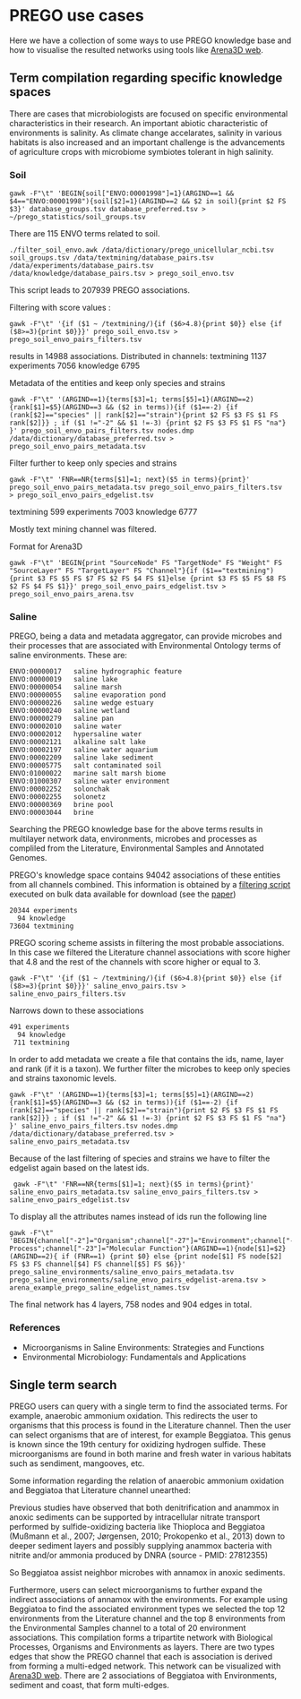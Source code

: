 # PREGO use cases

Here we have a collection of some ways to use PREGO knowledge base and how to
visualise the resulted networks using tools like [Arena3D web](https://bib.fleming.gr:8084/app/arena3d).

## Term compilation regarding specific knowledge spaces

There are cases that microbiologists are focused on specific environmental 
characteristics in their research. An important abiotic characteristic of 
environments is salinity. As climate change accelarates, salinity in various
habitats is also increased and an important challenge is the advancements
of agriculture crops with microbiome symbiotes tolerant in high salinity.

### Soil

```
gawk -F"\t" 'BEGIN{soil["ENVO:00001998"]=1}(ARGIND==1 && $4=="ENVO:00001998"){soil[$2]=1}(ARGIND==2 && $2 in soil){print $2 FS $3}' database_groups.tsv database_preferred.tsv > ~/prego_statistics/soil_groups.tsv 
```

There are 115 ENVO terms related to soil. 

```
./filter_soil_envo.awk /data/dictionary/prego_unicellular_ncbi.tsv soil_groups.tsv /data/textmining/database_pairs.tsv /data/experiments/database_pairs.tsv /data/knowledge/database_pairs.tsv > prego_soil_envo.tsv
```
This script leads to 207939 PREGO associations.

Filtering with score values :

```
gawk -F"\t" '{if ($1 ~ /textmining/){if ($6>4.8){print $0}} else {if ($8>=3){print $0}}}' prego_soil_envo.tsv > prego_soil_envo_pairs_filters.tsv
```

results in 14988 associations. Distributed in channels: 
textmining      1137
experiments     7056
knowledge       6795

Metadata of the entities and keep only species and strains

```
gawk -F"\t" '(ARGIND==1){terms[$3]=1; terms[$5]=1}(ARGIND==2){rank[$1]=$5}(ARGIND==3 && ($2 in terms)){if ($1==-2) {if (rank[$2]=="species" || rank[$2]=="strain"){print $2 FS $3 FS $1 FS rank[$2]}} ; if ($1 !="-2" && $1 !=-3) {print $2 FS $3 FS $1 FS "na"} }' prego_soil_envo_pairs_filters.tsv nodes.dmp /data/dictionary/database_preferred.tsv > prego_soil_envo_pairs_metadata.tsv
```

Filter further to keep only species and strains
```
gawk -F"\t" 'FNR==NR{terms[$1]=1; next}($5 in terms){print}' prego_soil_envo_pairs_metadata.tsv prego_soil_envo_pairs_filters.tsv  > prego_soil_envo_pairs_edgelist.tsv
```

textmining      599
experiments     7003
knowledge       6777

Mostly text mining channel was filtered.

Format for Arena3D

```
gawk -F"\t" 'BEGIN{print "SourceNode" FS "TargetNode" FS "Weight" FS "SourceLayer" FS "TargetLayer" FS "Channel"}{if ($1=="textmining"){print $3 FS $5 FS $7 FS $2 FS $4 FS $1}else {print $3 FS $5 FS $8 FS $2 FS $4 FS $1}}' prego_soil_envo_pairs_edgelist.tsv > prego_soil_envo_pairs_arena.tsv
```


### Saline

PREGO, being a data and metadata aggregator, can provide microbes and their 
processes that are associated with Environmental Ontology terms of saline 
environments. These are: 

```
ENVO:00000017	saline hydrographic feature
ENVO:00000019	saline lake
ENVO:00000054	saline marsh
ENVO:00000055	saline evaporation pond
ENVO:00000226	saline wedge estuary
ENVO:00000240	saline wetland
ENVO:00000279	saline pan
ENVO:00002010	saline water
ENVO:00002012	hypersaline water
ENVO:00002121	alkaline salt lake
ENVO:00002197	saline water aquarium
ENVO:00002209	saline lake sediment
ENVO:00005775	salt contaminated soil
ENVO:01000022	marine salt marsh biome
ENVO:01000307	saline water environment
ENVO:00002252	solonchak
ENVO:00002255	solonetz
ENVO:00000369	brine pool
ENVO:00003044	brine
```

Searching the PREGO knowledge base for the above terms results in multilayer network
data, environments, microbes and processes as compliled from the Literature, 
Environmental Samples and Annotated Genomes.

PREGO's knowledge space contains 94042 associations of these entities from all
channels combined. This information is obtained by a 
[filtering script](https://github.com/lab42open-team/prego_statistics/blob/master/filter_saline_envo.awk)
executed on bulk data available for download (see the [paper](https://www.mdpi.com/2076-2607/10/2/293))

```
20344 experiments
  94 knowledge
73604 textmining
```

PREGO scoring scheme assists in filtering the most probable associations. In
this case we filtered the Literature channel associations with score higher
that 4.8 and the rest of the channels with score higher or equal to 3.

```
gawk -F"\t" '{if ($1 ~ /textmining/){if ($6>4.8){print $0}} else {if ($8>=3){print $0}}}' saline_envo_pairs.tsv > saline_envo_pairs_filters.tsv
```

Narrows down to these associations
```
491 experiments
  94 knowledge
 711 textmining
```

In order to add metadata we create a file that contains the ids, name, layer 
and rank (if it is a taxon). We further filter the microbes to keep only 
species and strains taxonomic levels.

```
gawk -F"\t" '(ARGIND==1){terms[$3]=1; terms[$5]=1}(ARGIND==2){rank[$1]=$5}(ARGIND==3 && ($2 in terms)){if ($1==-2) {if (rank[$2]=="species" || rank[$2]=="strain"){print $2 FS $3 FS $1 FS rank[$2]}} ; if ($1 !="-2" && $1 !=-3) {print $2 FS $3 FS $1 FS "na"} }' saline_envo_pairs_filters.tsv nodes.dmp /data/dictionary/database_preferred.tsv > saline_envo_pairs_metadata.tsv

```
Because of the last filtering of species and strains we have to filter the 
edgelist again based on the latest ids.

```
 gawk -F"\t" 'FNR==NR{terms[$1]=1; next}($5 in terms){print}' saline_envo_pairs_metadata.tsv saline_envo_pairs_filters.tsv > saline_envo_pairs_edgelist.tsv
```

To display all the attributes names instead of ids run the following line

```
gawk -F"\t" 'BEGIN{channel["-2"]="Organism";channel["-27"]="Environment";channel["-21"]="Biological Process";channel["-23"]="Molecular Function"}(ARGIND==1){node[$1]=$2}(ARGIND==2){ if (FNR==1) {print $0} else {print node[$1] FS node[$2] FS $3 FS channel[$4] FS channel[$5] FS $6}}'  prego_saline_environments/saline_envo_pairs_metadata.tsv prego_saline_environments/saline_envo_pairs_edgelist-arena.tsv > arena_example_prego_saline_edgelist_names.tsv

```

The final network has 4 layers, 758 nodes and 904 edges in total.

### References
- Microorganisms in Saline Environments: Strategies and Functions
- Environmental Microbiology: Fundamentals and Applications

## Single term search

PREGO users can query with a single term to find the associated terms. For
example, anaerobic ammonium oxidation. This redirects the user to organisms 
that this process is found in the Literature channel. Then the user can select
organisms that are of interest, for example Beggiatoa. This genus is known since
the 19th century for oxidizing hydrogen sulfide. These microorganisms are found 
in both marine and fresh water in various habitats such as sendiment, mangooves,
etc. 

Some information regarding the relation of anaerobic ammonium oxidation and 
Beggiatoa that Literature channel unearthed:

Previous studies have observed that both denitrification and anammox in anoxic 
sediments can be supported by intracellular nitrate transport performed by 
sulfide-oxidizing bacteria like Thioploca and Beggiatoa (Mußmann et al., 2007; 
Jørgensen, 2010; Prokopenko et al., 2013) down to deeper sediment layers and 
possibly supplying anammox bacteria with nitrite and/or ammonia produced by DNRA
(source - PMID: 27812355)

So Beggiatoa assist neighbor microbes with annamox in anoxic sediments. 

Furthermore, users can select microorganisms to further expand the indirect 
associations of annamox with the environments. For example using Beggiatoa to 
find the associated environment types we selected the top 12 environments from the 
Literature channel and the top 8 environments from the Environmental Samples 
channel to a total of 20 environment associations. This compilation forms a 
tripartite network with Biological Processes, Organisms and Environments as layers. 
There are two types edges that show the PREGO channel that each is association is
derived from forming a multi-edged network. This network can be visualized with
[Arena3D web](https://bib.fleming.gr:8084/app/arena3d). There are 2 associations
of Beggiatoa with Environments, sediment and coast, that form multi-edges.



